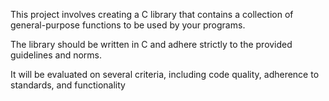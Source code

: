 This project involves creating a C library that contains a collection of general-purpose functions to be used by your programs. 

The library should be written in C and adhere strictly to the provided guidelines and norms. 

It will be evaluated on several criteria, including code quality, adherence to standards, and functionality
